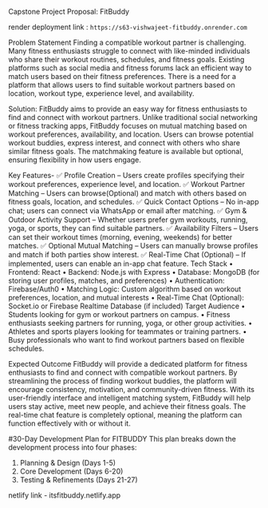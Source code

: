 Capstone Project Proposal: FitBuddy

render deployment link : `https://s63-vishwajeet-fitbuddy.onrender.com`

Problem Statement
Finding a compatible workout partner is challenging. Many fitness enthusiasts struggle to connect with like-minded individuals who share their workout routines, schedules, and fitness goals. Existing platforms such as social media and fitness forums lack an efficient way to match users based on their fitness preferences. There is a need for a platform that allows users to find suitable workout partners based on location, workout type, experience level, and availability.


Solution: 
FitBuddy aims to provide an easy way for fitness enthusiasts to find and connect with workout partners. Unlike traditional social networking or fitness tracking apps, FitBuddy focuses on mutual matching based on workout preferences, availability, and location. Users can browse potential workout buddies, express interest, and connect with others who share similar fitness goals. The matchmaking feature is available but optional, ensuring flexibility in how users engage.

Key Features-
✅ Profile Creation – Users create profiles specifying their workout preferences, experience level, and location.
✅ Workout Partner Matching – Users can browse(Optional) and match with others based on fitness goals, location, and schedules.
✅ Quick Contact Options – No in-app chat; users can connect via WhatsApp or email after matching.
✅ Gym & Outdoor Activity Support – Whether users prefer gym workouts, running, yoga, or sports, they can find suitable partners.
✅ Availability Filters – Users can set their workout times (morning, evening, weekends) for better matches.
✅ Optional Mutual Matching – Users can manually browse profiles and match if both parties show interest.
✅ Real-Time Chat (Optional) – If implemented, users can enable an in-app chat feature.
Tech Stack
• Frontend: React
• Backend: Node.js with Express
• Database: MongoDB (for storing user profiles, matches, and preferences)
• Authentication: Firebase/Auth0
• Matching Logic: Custom algorithm based on workout preferences, location, and mutual interests
• Real-Time Chat (Optional): Socket.io or Firebase Realtime Database (if included)
Target Audience
• Students looking for gym or workout partners on campus.
• Fitness enthusiasts seeking partners for running, yoga, or other group activities.
• Athletes and sports players looking for teammates or training partners.
• Busy professionals who want to find workout partners based on flexible schedules.

Expected Outcome
FitBuddy will provide a dedicated platform for fitness enthusiasts to find and connect with compatible workout partners. By streamlining the process of finding workout buddies, the platform will encourage consistency, motivation, and community-driven fitness. With its user-friendly interface and intelligent matching system, FitBuddy will help users stay active, meet new people, and achieve their fitness goals. The real-time chat feature is completely optional, meaning the platform can function effectively with or without it.


#30-Day Development Plan for FITBUDDY
 This plan breaks down the development process into four phases:
1. Planning & Design (Days 1-5) 
2. Core Development (Days 6-20)
3. Testing & Refinements (Days 21-27)   


netlify link - itsfitbuddy.netlify.app


